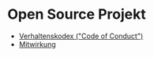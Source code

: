 # Open Source Projekt

- [Verhaltenskodex ("Code of Conduct")](code_of_conduct.md)
- [Mitwirkung](contributing.md)
